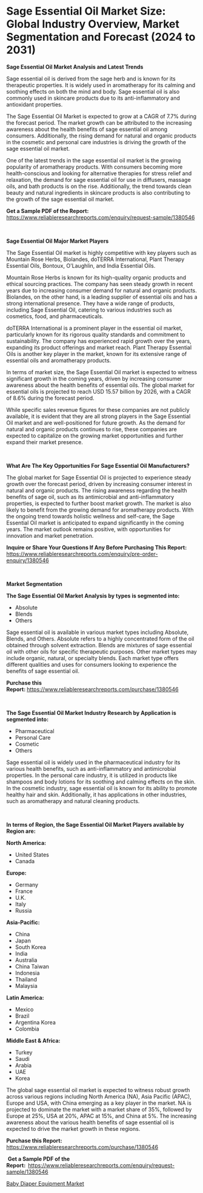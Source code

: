 <p><h1>Sage Essential Oil Market Size: Global Industry Overview, Market Segmentation and Forecast (2024 to 2031)</h1></p><p><strong>Sage Essential Oil Market Analysis and Latest Trends</strong></p>
<p><p>Sage essential oil is derived from the sage herb and is known for its therapeutic properties. It is widely used in aromatherapy for its calming and soothing effects on both the mind and body. Sage essential oil is also commonly used in skincare products due to its anti-inflammatory and antioxidant properties.</p><p>The Sage Essential Oil Market is expected to grow at a CAGR of 7.7% during the forecast period. The market growth can be attributed to the increasing awareness about the health benefits of sage essential oil among consumers. Additionally, the rising demand for natural and organic products in the cosmetic and personal care industries is driving the growth of the sage essential oil market.</p><p>One of the latest trends in the sage essential oil market is the growing popularity of aromatherapy products. With consumers becoming more health-conscious and looking for alternative therapies for stress relief and relaxation, the demand for sage essential oil for use in diffusers, massage oils, and bath products is on the rise. Additionally, the trend towards clean beauty and natural ingredients in skincare products is also contributing to the growth of the sage essential oil market.</p></p>
<p><strong>Get a Sample PDF of the Report:&nbsp;</strong> <a href="https://www.reliableresearchreports.com/enquiry/request-sample/1380546">https://www.reliableresearchreports.com/enquiry/request-sample/1380546</a></p>
<p>&nbsp;</p>
<p><strong>Sage Essential Oil Major Market Players</strong></p>
<p><p>The Sage Essential Oil market is highly competitive with key players such as Mountain Rose Herbs, Biolandes, doTERRA International, Plant Therapy Essential Oils, Bontoux, O'Laughlin, and India Essential Oils. </p><p>Mountain Rose Herbs is known for its high-quality organic products and ethical sourcing practices. The company has seen steady growth in recent years due to increasing consumer demand for natural and organic products. Biolandes, on the other hand, is a leading supplier of essential oils and has a strong international presence. They have a wide range of products, including Sage Essential Oil, catering to various industries such as cosmetics, food, and pharmaceuticals.</p><p>doTERRA International is a prominent player in the essential oil market, particularly known for its rigorous quality standards and commitment to sustainability. The company has experienced rapid growth over the years, expanding its product offerings and market reach. Plant Therapy Essential Oils is another key player in the market, known for its extensive range of essential oils and aromatherapy products.</p><p>In terms of market size, the Sage Essential Oil market is expected to witness significant growth in the coming years, driven by increasing consumer awareness about the health benefits of essential oils. The global market for essential oils is projected to reach USD 15.57 billion by 2026, with a CAGR of 8.6% during the forecast period.</p><p>While specific sales revenue figures for these companies are not publicly available, it is evident that they are all strong players in the Sage Essential Oil market and are well-positioned for future growth. As the demand for natural and organic products continues to rise, these companies are expected to capitalize on the growing market opportunities and further expand their market presence.</p></p>
<p>&nbsp;</p>
<p><strong>What Are The Key Opportunities For Sage Essential Oil Manufacturers?</strong></p>
<p><p>The global market for Sage Essential Oil is projected to experience steady growth over the forecast period, driven by increasing consumer interest in natural and organic products. The rising awareness regarding the health benefits of sage oil, such as its antimicrobial and anti-inflammatory properties, is expected to further boost market growth. The market is also likely to benefit from the growing demand for aromatherapy products. With the ongoing trend towards holistic wellness and self-care, the Sage Essential Oil market is anticipated to expand significantly in the coming years. The market outlook remains positive, with opportunities for innovation and market penetration.</p></p>
<p><strong>Inquire or Share Your Questions If Any Before Purchasing This Report:</strong> <a href="https://www.reliableresearchreports.com/enquiry/pre-order-enquiry/1380546">https://www.reliableresearchreports.com/enquiry/pre-order-enquiry/1380546</a></p>
<p>&nbsp;</p>
<p><strong>Market Segmentation</strong></p>
<p><strong>The Sage Essential Oil Market Analysis by types is segmented into:</strong></p>
<p><ul><li>Absolute</li><li>Blends</li><li>Others</li></ul></p>
<p><p>Sage essential oil is available in various market types including Absolute, Blends, and Others. Absolute refers to a highly concentrated form of the oil obtained through solvent extraction. Blends are mixtures of sage essential oil with other oils for specific therapeutic purposes. Other market types may include organic, natural, or specialty blends. Each market type offers different qualities and uses for consumers looking to experience the benefits of sage essential oil.</p></p>
<p><strong>Purchase this Report:&nbsp;</strong><a href="https://www.reliableresearchreports.com/purchase/1380546">https://www.reliableresearchreports.com/purchase/1380546</a></p>
<p>&nbsp;</p>
<p><strong>The Sage Essential Oil Market Industry Research by Application is segmented into:</strong></p>
<p><ul><li>Pharmaceutical</li><li>Personal Care</li><li>Cosmetic</li><li>Others</li></ul></p>
<p><p>Sage essential oil is widely used in the pharmaceutical industry for its various health benefits, such as anti-inflammatory and antimicrobial properties. In the personal care industry, it is utilized in products like shampoos and body lotions for its soothing and calming effects on the skin. In the cosmetic industry, sage essential oil is known for its ability to promote healthy hair and skin. Additionally, it has applications in other industries, such as aromatherapy and natural cleaning products.</p></p>
<p>&nbsp;</p>
<p><strong>In terms of Region, the Sage Essential Oil Market Players available by Region are:</strong></p>
<p>
    <p> <strong> North America: </strong>
        <ul>
            <li>United States</li>
            <li>Canada</li>
        </ul>
        </p> 
    <p> <strong> Europe: </strong>
        <ul>
            <li>Germany</li>
            <li>France</li>
            <li>U.K.</li>
            <li>Italy</li>
            <li>Russia</li>
        </ul>
        </p> 
    <p> <strong> Asia-Pacific: </strong>
        <ul>
            <li>China</li>
            <li>Japan</li>
            <li>South Korea</li>
            <li>India</li>
            <li>Australia</li>
            <li>China Taiwan</li>
            <li>Indonesia</li>
            <li>Thailand</li>
            <li>Malaysia</li>
        </ul>
        </p> 
    <p> <strong> Latin America: </strong>
        <ul>
            <li>Mexico</li>
            <li>Brazil</li>
            <li>Argentina Korea</li>
            <li>Colombia</li>
        </ul>
        </p> 
    <p> <strong> Middle East & Africa: </strong>
        <ul>
            <li>Turkey</li>
            <li>Saudi</li>
            <li>Arabia</li>
            <li>UAE</li>
            <li>Korea</li>
        </ul>
    </p>
    </p>
<p><p>The global sage essential oil market is expected to witness robust growth across various regions including North America (NA), Asia Pacific (APAC), Europe and USA, with China emerging as a key player in the market. NA is projected to dominate the market with a market share of 35%, followed by Europe at 25%, USA at 20%, APAC at 15%, and China at 5%. The increasing awareness about the various health benefits of sage essential oil is expected to drive the market growth in these regions.</p></p>
<p><strong>Purchase this Report: </strong><a href="https://www.reliableresearchreports.com/purchase/1380546">https://www.reliableresearchreports.com/purchase/1380546</a></p>
<p>&nbsp;<strong>Get a Sample PDF of the Report:&nbsp;&nbsp;</strong><a href="https://www.reliableresearchreports.com/enquiry/request-sample/1380546">https://www.reliableresearchreports.com/enquiry/request-sample/1380546</a></p>
<p><strong></strong></p>
<p><p><a href="https://invited-way-688.notion.site/Baby-Diaper-Equipment-Market-Research-Report-Provides-thorough-Industry-Overview-which-offers-an-In-14cb2bcc1d7a4a84919382fcc2a5c755">Baby Diaper Equipment Market</a></p></p>
